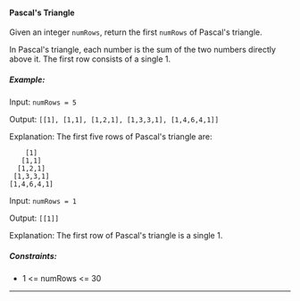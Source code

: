 
#### Pascal's Triangle

Given an integer `numRows`, return the first `numRows` of Pascal's triangle.

In Pascal's triangle, each number is the sum of the two numbers directly above it. The first row consists of a single 1.

##### Example:

Input: `numRows = 5`

Output: `[[1], [1,1], [1,2,1], [1,3,3,1], [1,4,6,4,1]]`

Explanation: The first five rows of Pascal's triangle are:
```
    [1]
   [1,1]
  [1,2,1]
 [1,3,3,1]
[1,4,6,4,1]
```

Input: `numRows = 1`

Output: `[[1]]`

Explanation: The first row of Pascal's triangle is a single 1.

##### Constraints:

- 1 <= numRows <= 30

---